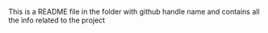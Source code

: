 This is a README file in the folder with github handle name and contains all the info related to the project
